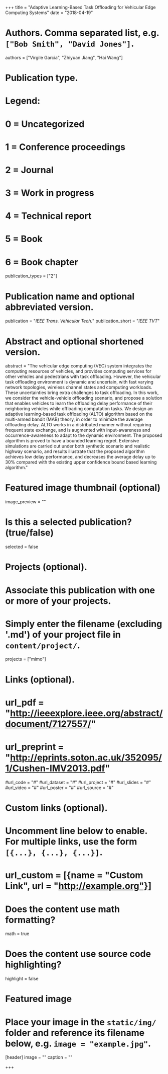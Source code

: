 +++
title = "Adaptive Learning-Based Task Offloading for Vehicular Edge Computing Systems"
date = "2018-04-19"

# Authors. Comma separated list, e.g. `["Bob Smith", "David Jones"]`.
authors = ["Virgile Garcia", "Zhiyuan Jiang", "Hai Wang"]

# Publication type.
# Legend:
# 0 = Uncategorized
# 1 = Conference proceedings
# 2 = Journal
# 3 = Work in progress
# 4 = Technical report
# 5 = Book
# 6 = Book chapter
publication_types = ["2"]

# Publication name and optional abbreviated version.
publication = "*IEEE Trans. Vehicular Tech.*"
publication_short = "*IEEE TVT*"

# Abstract and optional shortened version.
abstract = "The vehicular edge computing (VEC) system integrates the computing resources of vehicles, and provides computing services for other vehicles and pedestrians with task offloading. However, the vehicular task offloading environment is dynamic and uncertain, with fast varying network topologies, wireless channel states and computing workloads. These uncertainties bring extra challenges to task offloading. In this work, we consider the vehicle-vehicle offloading scenario, and propose a solution that enables vehicles to learn the offloading delay performance of their neighboring vehicles while offloading computation tasks. We design an adaptive learning-based task offloading (ALTO) algorithm based on the multi-armed bandit (MAB) theory, in order to minimize the average offloading delay. ALTO works in a distributed manner without requiring frequent state exchange, and is augmented with input-awareness and occurrence-awareness to adapt to the dynamic environment. The proposed algorithm is proved to have a bounded learning regret. Extensive simulations are carried out under both synthetic scenario and realistic highway scenario, and results illustrate that the proposed algorithm achieves low delay performance, and decreases the average delay up to 30% compared with the existing upper confidence bound based learning algorithm."

# Featured image thumbnail (optional)
image_preview = ""

# Is this a selected publication? (true/false)
selected = false

# Projects (optional).
#   Associate this publication with one or more of your projects.
#   Simply enter the filename (excluding '.md') of your project file in `content/project/`.
projects = ["mimo"]

# Links (optional).
# url_pdf = "http://ieeexplore.ieee.org/abstract/document/7127557/"
# url_preprint = "http://eprints.soton.ac.uk/352095/1/Cushen-IMV2013.pdf"
#url_code = "#"
#url_dataset = "#"
#url_project = "#"
#url_slides = "#"
#url_video = "#"
#url_poster = "#"
#url_source = "#"

# Custom links (optional).
#   Uncomment line below to enable. For multiple links, use the form `[{...}, {...}, {...}]`.
# url_custom = [{name = "Custom Link", url = "http://example.org"}]

# Does the content use math formatting?
math = true

# Does the content use source code highlighting?
highlight = false

# Featured image
# Place your image in the `static/img/` folder and reference its filename below, e.g. `image = "example.jpg"`.
[header]
image = ""
caption = ""

+++

